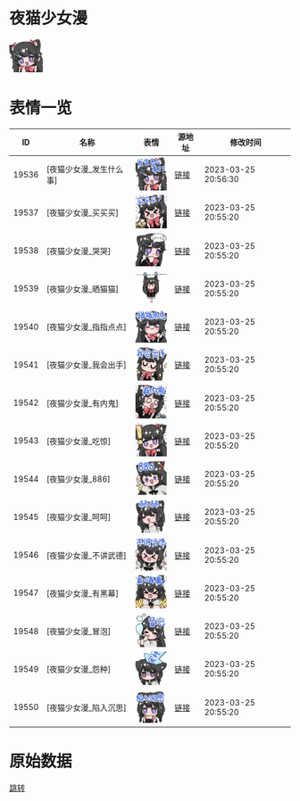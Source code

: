 # 夜猫少女漫

<img src="./cover.png" height="60" alt="cover" />

# 表情一览

|ID|名称|表情|源地址|修改时间|
|----|----|----|----|----|
|19536|[夜猫少女漫_发生什么事]|<img src="./pic/019536_%5B夜猫少女漫_发生什么事%5D.png" height="60" alt="发生什么事"/>|[链接](https://i0.hdslb.com/bfs/garb/4f3b82cf88c74faaf93637b3174815bd4792287e.png)|2023-03-25 20:56:30|
|19537|[夜猫少女漫_买买买]|<img src="./pic/019537_%5B夜猫少女漫_买买买%5D.png" height="60" alt="买买买"/>|[链接](https://i0.hdslb.com/bfs/garb/ec9fc456980f39bd75c09fc60a52396208e602e9.png)|2023-03-25 20:55:20|
|19538|[夜猫少女漫_哭哭]|<img src="./pic/019538_%5B夜猫少女漫_哭哭%5D.png" height="60" alt="哭哭"/>|[链接](https://i0.hdslb.com/bfs/garb/bea957d12d713386e4b209637eaf9156378ad5cf.png)|2023-03-25 20:55:20|
|19539|[夜猫少女漫_晒猫猫]|<img src="./pic/019539_%5B夜猫少女漫_晒猫猫%5D.png" height="60" alt="晒猫猫"/>|[链接](https://i0.hdslb.com/bfs/garb/4587a018d463e2abaf688ad238f5d4c347829393.png)|2023-03-25 20:55:20|
|19540|[夜猫少女漫_指指点点]|<img src="./pic/019540_%5B夜猫少女漫_指指点点%5D.png" height="60" alt="指指点点"/>|[链接](https://i0.hdslb.com/bfs/garb/6a37cf57d1a080545a8cc268a5e5bcd12b2e4737.png)|2023-03-25 20:55:20|
|19541|[夜猫少女漫_我会出手]|<img src="./pic/019541_%5B夜猫少女漫_我会出手%5D.png" height="60" alt="我会出手"/>|[链接](https://i0.hdslb.com/bfs/garb/68ffdac96677ef4167cef0fbd9e5e9a686f0d6c9.png)|2023-03-25 20:55:20|
|19542|[夜猫少女漫_有内鬼]|<img src="./pic/019542_%5B夜猫少女漫_有内鬼%5D.png" height="60" alt="有内鬼"/>|[链接](https://i0.hdslb.com/bfs/garb/03320332db6c7cd22558b8db322e9dabe2054b28.png)|2023-03-25 20:55:20|
|19543|[夜猫少女漫_吃惊]|<img src="./pic/019543_%5B夜猫少女漫_吃惊%5D.png" height="60" alt="吃惊"/>|[链接](https://i0.hdslb.com/bfs/garb/4c35b4ec1106fbe388531697a99b0c2fa9a95405.png)|2023-03-25 20:55:20|
|19544|[夜猫少女漫_886]|<img src="./pic/019544_%5B夜猫少女漫_886%5D.png" height="60" alt="886"/>|[链接](https://i0.hdslb.com/bfs/garb/9493e5e452370a5241210dd6893ba5e199844862.png)|2023-03-25 20:55:20|
|19545|[夜猫少女漫_呵呵]|<img src="./pic/019545_%5B夜猫少女漫_呵呵%5D.png" height="60" alt="呵呵"/>|[链接](https://i0.hdslb.com/bfs/garb/a6037decacaa8587a31abaf619c0b4177f2acc77.png)|2023-03-25 20:55:20|
|19546|[夜猫少女漫_不讲武德]|<img src="./pic/019546_%5B夜猫少女漫_不讲武德%5D.png" height="60" alt="不讲武德"/>|[链接](https://i0.hdslb.com/bfs/garb/b5899f6e7c50fb73c958072dc0e437a2f18a0f1a.png)|2023-03-25 20:55:20|
|19547|[夜猫少女漫_有黑幕]|<img src="./pic/019547_%5B夜猫少女漫_有黑幕%5D.png" height="60" alt="有黑幕"/>|[链接](https://i0.hdslb.com/bfs/garb/356da0e7392d995108ae8e4091dd8448040efd65.png)|2023-03-25 20:55:20|
|19548|[夜猫少女漫_冒泡]|<img src="./pic/019548_%5B夜猫少女漫_冒泡%5D.png" height="60" alt="冒泡"/>|[链接](https://i0.hdslb.com/bfs/garb/b96471475cf3d3ceff40c5de3a3b009b80c53f25.png)|2023-03-25 20:55:20|
|19549|[夜猫少女漫_怨种]|<img src="./pic/019549_%5B夜猫少女漫_怨种%5D.png" height="60" alt="怨种"/>|[链接](https://i0.hdslb.com/bfs/garb/e3ee9a9e4dec69da145f48ac9a2a32c11ad22a80.png)|2023-03-25 20:55:20|
|19550|[夜猫少女漫_陷入沉思]|<img src="./pic/019550_%5B夜猫少女漫_陷入沉思%5D.png" height="60" alt="陷入沉思"/>|[链接](https://i0.hdslb.com/bfs/garb/ca0612cfcc8b3b28df6fd28a158d4d987e5dbb57.png)|2023-03-25 20:55:20|

# 原始数据

[跳转](./raw.json)


